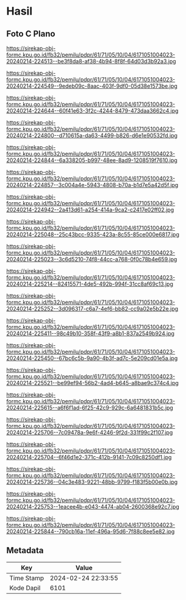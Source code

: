 # Hasil

## Foto C Plano

https://sirekap-obj-formc.kpu.go.id/fb32/pemilu/pdpr/61/71/05/10/04/6171051004023-20240214-224513--be3f8da8-af38-4b94-8f8f-64d03d3b92a3.jpg

https://sirekap-obj-formc.kpu.go.id/fb32/pemilu/pdpr/61/71/05/10/04/6171051004023-20240214-224549--9edeb09c-8aac-403f-9df0-05d38e1573be.jpg

https://sirekap-obj-formc.kpu.go.id/fb32/pemilu/pdpr/61/71/05/10/04/6171051004023-20240214-224644--60f41e63-3f2c-4244-8479-473daa3662c4.jpg

https://sirekap-obj-formc.kpu.go.id/fb32/pemilu/pdpr/61/71/05/10/04/6171051004023-20240214-224800--d710615a-da63-4499-b826-d6e1e90532fd.jpg

https://sirekap-obj-formc.kpu.go.id/fb32/pemilu/pdpr/61/71/05/10/04/6171051004023-20240214-224844--6a338205-b997-48ee-8ad9-1208519f7610.jpg

https://sirekap-obj-formc.kpu.go.id/fb32/pemilu/pdpr/61/71/05/10/04/6171051004023-20240214-224857--3c004a4e-5943-4808-b70a-b1d7e5a42d5f.jpg

https://sirekap-obj-formc.kpu.go.id/fb32/pemilu/pdpr/61/71/05/10/04/6171051004023-20240214-224942--2a413d61-a254-414a-9ca2-c2417e02ff02.jpg

https://sirekap-obj-formc.kpu.go.id/fb32/pemilu/pdpr/61/71/05/10/04/6171051004023-20240214-225048--25c43bcc-9335-423a-8c55-85ce000e6817.jpg

https://sirekap-obj-formc.kpu.go.id/fb32/pemilu/pdpr/61/71/05/10/04/6171051004023-20240214-225023--3c6d5210-74f8-44cc-a768-0f0c78b4e659.jpg

https://sirekap-obj-formc.kpu.go.id/fb32/pemilu/pdpr/61/71/05/10/04/6171051004023-20240214-225214--82415571-4de5-492b-994f-31cc8af69c13.jpg

https://sirekap-obj-formc.kpu.go.id/fb32/pemilu/pdpr/61/71/05/10/04/6171051004023-20240214-225252--3d096317-c6a7-4ef6-bb82-cc9a02e5b22e.jpg

https://sirekap-obj-formc.kpu.go.id/fb32/pemilu/pdpr/61/71/05/10/04/6171051004023-20240214-225411--98c49b10-358f-43f9-a8b1-837a2549b924.jpg

https://sirekap-obj-formc.kpu.go.id/fb32/pemilu/pdpr/61/71/05/10/04/6171051004023-20240214-225450--67bc6c5b-9a90-4b3f-ad7c-5e209cd01e5a.jpg

https://sirekap-obj-formc.kpu.go.id/fb32/pemilu/pdpr/61/71/05/10/04/6171051004023-20240214-225521--be99ef94-56b2-4ad4-b645-a8bae9c374c4.jpg

https://sirekap-obj-formc.kpu.go.id/fb32/pemilu/pdpr/61/71/05/10/04/6171051004023-20240214-225615--a6f6f1ad-6f25-42c9-929c-6a6481831b5c.jpg

https://sirekap-obj-formc.kpu.go.id/fb32/pemilu/pdpr/61/71/05/10/04/6171051004023-20240214-225706--7c09478a-9e6f-4246-9f2d-331f99c2f107.jpg

https://sirekap-obj-formc.kpu.go.id/fb32/pemilu/pdpr/61/71/05/10/04/6171051004023-20240214-225704--6f46d1e2-371c-412b-9141-7c09c8250df1.jpg

https://sirekap-obj-formc.kpu.go.id/fb32/pemilu/pdpr/61/71/05/10/04/6171051004023-20240214-225736--04c3e483-9221-48bb-9799-f183f5b00e0b.jpg

https://sirekap-obj-formc.kpu.go.id/fb32/pemilu/pdpr/61/71/05/10/04/6171051004023-20240214-225753--1eacee4b-e043-4474-ab04-2600368e92c7.jpg

https://sirekap-obj-formc.kpu.go.id/fb32/pemilu/pdpr/61/71/05/10/04/6171051004023-20240214-225844--790cb16a-11ef-496a-95d6-7f88c8ee5e82.jpg


## Metadata

| Key        | Value               |
| ---------- | ------------------- |
| Time Stamp | 2024-02-24 22:33:55 |
| Kode Dapil | 6101                |



